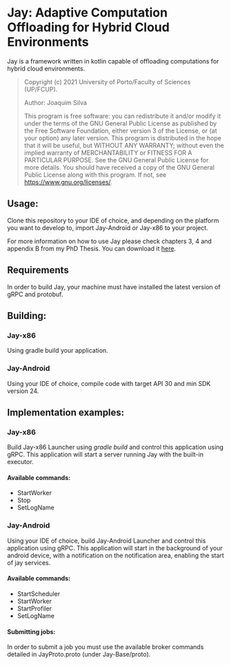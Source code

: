 # Jay: Adaptive Computation Offloading for Hybrid Cloud Environments

Jay is a framework written in kotlin capable of offloading computations for hybrid cloud environments.

> Copyright (c) 2021 University of Porto/Faculty of Sciences (UP/FCUP).
>
> Author: Joaquim Silva
>
> This program is free software: you can redistribute it and/or modify it under the terms of the GNU General Public License as published by the Free Software Foundation, either version 3 of the License, or (at your option) any later version.
> This program is distributed in the hope that it will be useful, but WITHOUT ANY WARRANTY; without even the implied warranty of MERCHANTABILITY or FITNESS FOR A PARTICULAR PURPOSE.  See the GNU General Public License for more details.
> You should have received a copy of the GNU General Public License along with this program. If not, see <https://www.gnu.org/licenses/>.


## Usage:

Clone this repository to your IDE of choice, and depending on the platform
you want to develop to, import Jay-Android or Jay-x86 to your project.

For more information on how to use Jay please check chapters 3, 4 and appendix B
from my PhD Thesis. You can download it [here](https://hdl.handle.net/10216/139189).

## Requirements

In order to build Jay, your machine must have installed the latest version of
gRPC and protobuf.

## Building:

### Jay-x86
Using gradle build your application.

### Jay-Android
Using your IDE of choice, compile code with target API 30 and min SDK version 24.


## Implementation examples:

### Jay-x86

Build Jay-x86 Launcher using *gradle build* and control this application using
gRPC. This application will start a server running Jay with the built-in executor.

#### Available commands:
- StartWorker
- Stop
- SetLogName

### Jay-Android

Using your IDE of choice, build Jay-Android Launcher and control this application
using gRPC. This application will start in the background of your android device,
with a notification on the notification area, enabling the start of jay services.

#### Available commands:
- StartScheduler
- StartWorker
- StartProfiler
- SetLogName

#### Submitting jobs:
In order to submit a job you must use the available broker commands detailed in
JayProto.proto (under Jay-Base/proto).
